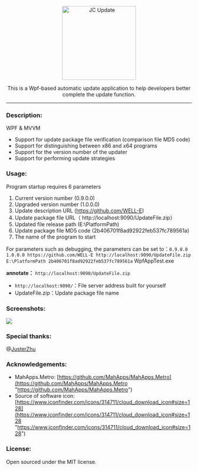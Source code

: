 <div align="center">
   <a href="https://github.com/WELL-E/AutoUpdater">
     <img alt="JC Update" width="200" heigth="200" src="https://raw.githubusercontent.com/WELL-E/AutoUpdater/master/img/jc_update_new.png"></img>
   </a>
 <p>
    This is a Wpf-based automatic update application to help developers better complete the update function.
  </p>
</div>

---------------

### Description:

WPF & MVVM

- Support for update package file verification (comparison file MD5 code) 
- Support for distinguishing between x86 and x64 programs
- Support for the version number of the updater
- Support for performing update strategies

### Usage:

Program startup requires 6 parameters

1. Current version number (0.9.0.0)
2. Upgraded version number (1.0.0.0)
3. Update description URL (https://github.com/WELL-E)
4. Update package file URL（ http://localhost:9090/UpdateFile.zip）
5. Updated file release path (E:\PlatformPath)
6. Update package file MD5 code (2b406701f8ad92922feb537fc789561a)
7. The name of the program to start

For parameters such as debugging, the parameters can be set to：`0.9.0.0 1.0.0.0 https://github.com/WELL-E http://localhost:9090/UpdateFile.zip E:\PlatformPath 2b406701f8ad92922feb537fc789561a` WpfAppTest.exe

**annotate：** `http://localhost:9090/UpdateFile.zip`

- `http://localhost:9090/`：File server address built for yourself
- UpdateFile.zip：Update package file name

### Screenshots:

![](http://i.imgur.com/oWcbNhb.png)

### Special thanks:
@[JusterZhu](https://github.com/JusterZhu)

### Acknowledgements:

- MahApps.Metro: [https://github.com/MahApps/MahApps.Metro](https://github.com/MahApps/MahApps.Metro "https://github.com/MahApps/MahApps.Metro")
- Source of software icon: [https://www.iconfinder.com/icons/314711/cloud_download_icon#size=128](https://www.iconfinder.com/icons/314711/cloud_download_icon#size=128 "https://www.iconfinder.com/icons/314711/cloud_download_icon#size=128")

### License:

Open sourced under the MIT license.

